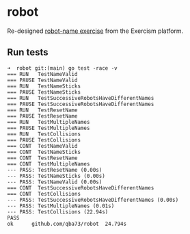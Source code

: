# robot
Re-designed [robot-name exercise](https://exercism.org/tracks/go/exercises/robot-name) from the Exercism platform.

## Run tests

```shell
➜  robot git:(main) go test -race -v
=== RUN   TestNameValid
=== PAUSE TestNameValid
=== RUN   TestNameSticks
=== PAUSE TestNameSticks
=== RUN   TestSuccessiveRobotsHaveDifferentNames
=== PAUSE TestSuccessiveRobotsHaveDifferentNames
=== RUN   TestResetName
=== PAUSE TestResetName
=== RUN   TestMultipleNames
=== PAUSE TestMultipleNames
=== RUN   TestCollisions
=== PAUSE TestCollisions
=== CONT  TestNameValid
=== CONT  TestNameSticks
=== CONT  TestResetName
=== CONT  TestMultipleNames
--- PASS: TestResetName (0.00s)
--- PASS: TestNameSticks (0.00s)
--- PASS: TestNameValid (0.00s)
=== CONT  TestSuccessiveRobotsHaveDifferentNames
=== CONT  TestCollisions
--- PASS: TestSuccessiveRobotsHaveDifferentNames (0.00s)
--- PASS: TestMultipleNames (0.01s)
--- PASS: TestCollisions (22.94s)
PASS
ok  	github.com/qba73/robot	24.794s
```

